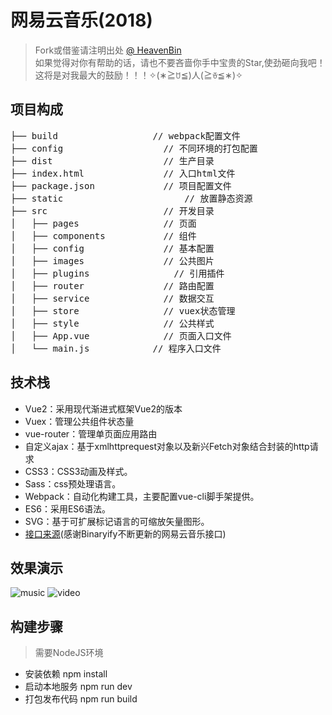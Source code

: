 # 网易云音乐(2018)

> Fork或借鉴请注明出处 [@ HeavenBin](https://github.com/HeavenBin/VueMusic)  
> 如果觉得对你有帮助的话，请也不要吝啬你手中宝贵的Star,使劲砸向我吧！   
> 这将是对我最大的鼓励！！！✧(∗≧ꇴ≦)人(≧ꈊ≦∗)✧

## 项目构成
<pre>
├── build                  // webpack配置文件
├── config            		 // 不同环境的打包配置
├── dist               		 // 生产目录
├── index.html          	 // 入口html文件
├── package.json      		 // 项目配置文件
├── static       			     // 放置静态资源
├── src                		 // 开发目录
│   ├── pages     		     // 页面
│   ├── components     		 // 组件
│   ├── config     		     // 基本配置
│   ├── images     		     // 公共图片
│   ├── plugins     		   // 引用插件
│   ├── router     		     // 路由配置
│   ├── service         	 // 数据交互
│   ├── store     		     // vuex状态管理
│   ├── style     		     // 公共样式
│   ├── App.vue          	 // 页面入口文件
│   └── main.js       	   // 程序入口文件
</pre>

## 技术栈
+ Vue2：采用现代渐进式框架Vue2的版本
+ Vuex：管理公共组件状态量
+ vue-router：管理单页面应用路由
+ 自定义ajax：基于xmlhttprequest对象以及新兴Fetch对象结合封装的http请求
+ CSS3：CSS3动画及样式。
+ Sass：css预处理语言。
+ Webpack：自动化构建工具，主要配置vue-cli脚手架提供。
+ ES6：采用ES6语法。
+ SVG：基于可扩展标记语言的可缩放矢量图形。
+ [接口来源](https://github.com/Binaryify/NeteaseCloudMusicApi)(感谢Binaryify不断更新的网易云音乐接口)
## 效果演示
![music](https://github.com/HeavenBin/myGif/blob/master/music.gif)
![video](https://github.com/HeavenBin/myGif/blob/master/video.gif)
## 构建步骤
> 需要NodeJS环境

+ 安装依赖 npm install
+ 启动本地服务 npm run dev 
+ 打包发布代码 npm run build


